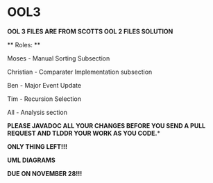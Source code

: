 # OOL3

**OOL 3 FILES ARE FROM SCOTTS OOL 2 FILES SOLUTION**

** Roles: **

Moses - Manual Sorting Subsection

Christian - Comparater Implementation subsection

Ben - Major Event Update

Tim - Recursion Selection

All - Analysis section

**PLEASE JAVADOC ALL YOUR CHANGES BEFORE YOU SEND A PULL REQUEST AND TLDDR YOUR WORK AS YOU CODE.***

**ONLY THING LEFT!!!**

**UML DIAGRAMS**

**DUE ON NOVEMBER 28!!!**
